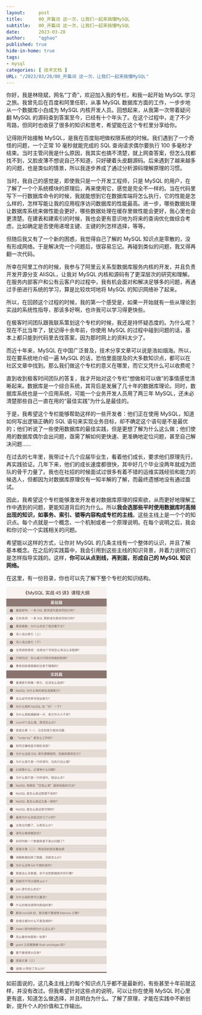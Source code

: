 ```yaml
---
layout:     post
title:      00_开篇词 这一次，让我们一起来搞懂MySQL
subtitle:   00_开篇词 这一次，让我们一起来搞懂MySQL
date:       2023-03-28
author:     "qghao"
published: true
hide-in-home: true
tags:
- mysql
categories: [ 技术文档 ]
URL: "/2023/03/28/00_开篇词 这一次，让我们一起来搞懂MySQL"
---
```




你好，我是林晓斌，网名“丁奇”，欢迎加入我的专栏，和我一起开始 MySQL 学习之旅。我曾先后在百度和阿里任职，从事 MySQL 数据库方面的工作，一步步地从一个数据库小白成为 MySQL 内核开发人员。回想起来，从我第一次带着疑问翻 MySQL 的源码查到答案至今，已经有十个年头了。在这个过程中，走了不少弯路，但同时也收获了很多的知识和思考，希望能在这个专栏里分享给你。

记得刚开始接触 MySQL，是我在百度贴吧做权限系统的时候。我们遇到了一个奇怪的问题，一个正常 10 毫秒就能完成的 SQL 查询请求偶尔要执行 100 多毫秒才结束。当时主管问我是什么原因，我其实也搞不清楚，就上网查答案，但怎么找都找不到，又脸皮薄不想说自己不知道，只好硬着头皮翻源码。后来遇到了越来越多的问题，也是类似的情景，所以我逐步养成了通过分析源码理解原理的习惯。

当时，我自己的感觉是，即使我只是一个开发工程师，只是 MySQL 的用户，在了解了一个个系统模块的原理后，再来使用它，感觉是完全不一样的。当在代码里写下一行数据库命令的时候，我就能想到它在数据库端将怎么执行，它的性能是怎么样的，怎样写能让我的应用程序访问数据库的性能最高。进一步，哪些数据处理让数据库系统来做性能会更好，哪些数据处理在缓存里做性能会更好，我心里也会更清楚。在建表和建索引的时候，我也会更有意识地为将来的查询优化做综合考虑，比如确定是否使用递增主键、主键的列怎样选择，等等。

但随后我又有了一个新的困惑，我觉得自己了解的 MySQL 知识点是零散的，没有形成网络。于是解决完一个问题后，很容易忘记。再碰到类似的问题，我又得再翻一次代码。

所幸在阿里工作的时候，我参与了阿里云关系型数据库服务内核的开发，并且负责开发开源分支 AliSQL，让我对 MySQL 内核和源码有了更深层次的研究和理解。在服务内部客户和公有云客户的过程中，我有机会面对和解决足够多的问题，再通过手册进行系统的学习，算是比较坎坷地将 MySQL 的知识网络补了起来。

所以，在回顾这个过程的时候，我的第一个感受是，如果一开始就有一些从理论到实战的系统性指导，那该多好啊，也许我可以学习得更快些。

在极客时间团队跟我联系策划这个专栏的时候，我还是持怀疑态度的。为什么呢？现在不比当年了，犹记得十余年前，你使用 MySQL 的过程中碰到问题的话，基本上都只能到代码里去找答案，因为那时网上的资料太少了。

而近十年来，MySQL 在中国广泛普及，技术分享文章可以说是浩如烟海。所以，现在要系统地介绍一遍 MySQL 的话，恐怕里面提及的大多数知识点，都可以在社区文章中找到。那么我们做这个专栏的意义在哪里，而它又凭什么可以收费呢？

直到收到极客时间团队的答复，我才开始对这个专栏“想做和可以做”的事情感觉清晰起来。数据库是一个综合系统，其背后是发展了几十年的数据库理论。同时，数据库系统也是一个应用系统，可能一个业务开发人员用了两三年 MySQL，还未必清楚那些自己一直在用的“最佳实践”为什么是最佳的。

于是，我希望这个专栏能够帮助这样的一些开发者：他们正在使用 MySQL，知道如何写出逻辑正确的 SQL 语句来实现业务目标，却不确定这个语句是不是最优的；他们听说了一些使用数据库的最佳实践，但是更想了解为什么这么做；他们使用的数据库偶尔会出问题，亟需了解如何更快速、更准确地定位问题，甚至自己解决问题……

在过去的七年里，我带过十几个应届毕业生，看着他们成长，要求他们原理先行，再实践验证。几年下来，他们的成长速度都很快，其中好几个毕业没两年就成为团队的骨干力量了。我也在社招的时候面试过很多有着不错的运维实践经验和能力的候选人，但都因为对数据库原理仅有一知半解的了解，而最终遗憾地没有通过面试。

因此，我希望这个专栏能够激发开发者对数据库原理的探索欲，从而更好地理解工作中遇到的问题，更能知道背后的为什么。所以**我会选那些平时使用数据库时高频出现的知识，如事务、索引、锁等内容构成专栏的主线**。这些主线上是一个个的知识点。每个点就是一个概念、一个机制或者一个原理说明。在每个说明之后，我会和你讨论一个实践相关的问题。

希望能以这样的方式，让你对 MySQL 的几条主线有一个整体的认识，并且了解基本概念。在之后的实践篇中，我会引用到这些主线的知识背景，并着力说明它们是怎样指导实践的。这样，**你可以从点到线，再到面，形成自己的 MySQL 知识网络。**

在这里，有一份目录，你也可以先了解下整个专栏的知识结构。

![img](/images/a78db0b99bbf1149c39b7960f7183c7e.jpg)

如前面说的，这几条主线上的每个知识点几乎都不是最新的，有些甚至十年前就这样，并没有改过。但我希望针对这些点的说明，可以让你在使用 MySQL 时心里更有底，知道怎么做选择，并且明白为什么。了解了原理，才能在实践中不断创新，提升个人的价值和工作输出。